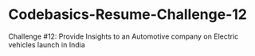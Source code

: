 # Codebasics-Resume-Challenge-12
Challenge #12: Provide Insights to an Automotive company on Electric vehicles launch in India
